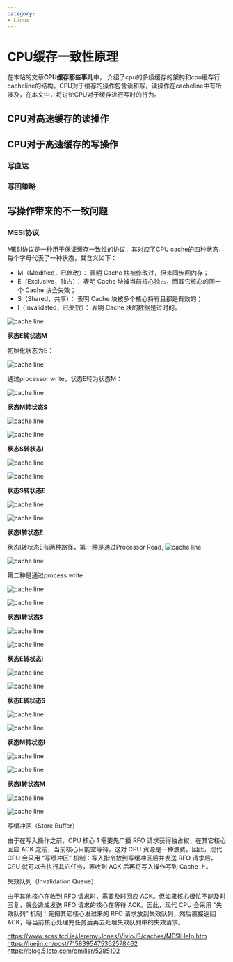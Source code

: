 ```yaml
---
category: 
- Linux
---
```


# CPU缓存一致性原理

在本站的文章**CPU缓存那些事儿**中， 介绍了cpu的多级缓存的架构和cpu缓存行cacheline的结构。CPU对于缓存的操作包含读和写，读操作在cacheline中有所涉及，在本文中，将讨论CPU对于缓存进行写时的行为。

## CPU对高速缓存的读操作

## CPU对于高速缓存的写操作

### 写直达


### 写回策略


## 写操作带来的不一致问题



### MESI协议

MESI协议是一种用于保证缓存一致性的协议，其对应了CPU cache的四种状态，每个字母代表了一种状态，其含义如下：

- M（Modified，已修改）： 表明 Cache 块被修改过，但未同步回内存；
- E（Exclusive，独占）： 表明 Cache 块被当前核心独占，而其它核心的同一个 Cache 块会失效；
- S（Shared，共享）： 表明 Cache 块被多个核心持有且都是有效的；
- I（Invalidated，已失效）： 表明 Cache 块的数据是过时的。

![cache line](https://raw.githubusercontent.com/zgjsxx/static-img-repo/main/blog/Linux/application-dev/CPU-cache-mesi/MESI-state.png)

**状态E转状态M**

初始化状态为E：

![cache line](https://raw.githubusercontent.com/zgjsxx/static-img-repo/main/blog/Linux/application-dev/CPU-cache-mesi/EtoM_1.png)

通过processor write，状态E转为状态M：

![cache line](https://raw.githubusercontent.com/zgjsxx/static-img-repo/main/blog/Linux/application-dev/CPU-cache-mesi/EtoM_2.png)


**状态M转状态S**

![cache line](https://raw.githubusercontent.com/zgjsxx/static-img-repo/main/blog/Linux/application-dev/CPU-cache-mesi/MtoS_1.png)


![cache line](https://raw.githubusercontent.com/zgjsxx/static-img-repo/main/blog/Linux/application-dev/CPU-cache-mesi/MtoS_2.png)


**状态S转状态I**

![cache line](https://raw.githubusercontent.com/zgjsxx/static-img-repo/main/blog/Linux/application-dev/CPU-cache-mesi/StoI_1.png)


![cache line](https://raw.githubusercontent.com/zgjsxx/static-img-repo/main/blog/Linux/application-dev/CPU-cache-mesi/StoI_2.png)


**状态S转状态E**

![cache line](https://raw.githubusercontent.com/zgjsxx/static-img-repo/main/blog/Linux/application-dev/CPU-cache-mesi/StoE_1.png)


![cache line](https://raw.githubusercontent.com/zgjsxx/static-img-repo/main/blog/Linux/application-dev/CPU-cache-mesi/StoE_2.png)


**状态I转状态E**

状态I转状态E有两种路径，第一种是通过Processor Read, 
![cache line](https://raw.githubusercontent.com/zgjsxx/static-img-repo/main/blog/Linux/application-dev/CPU-cache-mesi/ItoE_1.png)


![cache line](https://raw.githubusercontent.com/zgjsxx/static-img-repo/main/blog/Linux/application-dev/CPU-cache-mesi/ItoE_2.png)

第二种是通过process write

![cache line](https://raw.githubusercontent.com/zgjsxx/static-img-repo/main/blog/Linux/application-dev/CPU-cache-mesi/ItoE_3.png)


![cache line](https://raw.githubusercontent.com/zgjsxx/static-img-repo/main/blog/Linux/application-dev/CPU-cache-mesi/ItoE_4.png)

**状态I转状态S**

![cache line](https://raw.githubusercontent.com/zgjsxx/static-img-repo/main/blog/Linux/application-dev/CPU-cache-mesi/ItoS_1.png)


![cache line](https://raw.githubusercontent.com/zgjsxx/static-img-repo/main/blog/Linux/application-dev/CPU-cache-mesi/ItoS_2.png)


**状态E转状态I**

![cache line](https://raw.githubusercontent.com/zgjsxx/static-img-repo/main/blog/Linux/application-dev/CPU-cache-mesi/EtoI_1.png)


![cache line](https://raw.githubusercontent.com/zgjsxx/static-img-repo/main/blog/Linux/application-dev/CPU-cache-mesi/EtoI_2.png)

**状态E转状态S**

![cache line](https://raw.githubusercontent.com/zgjsxx/static-img-repo/main/blog/Linux/application-dev/CPU-cache-mesi/EtoS_1.png)


![cache line](https://raw.githubusercontent.com/zgjsxx/static-img-repo/main/blog/Linux/application-dev/CPU-cache-mesi/EtoS_2.png)

**状态M转状态I**

![cache line](https://raw.githubusercontent.com/zgjsxx/static-img-repo/main/blog/Linux/application-dev/CPU-cache-mesi/MtoI_1.png)


![cache line](https://raw.githubusercontent.com/zgjsxx/static-img-repo/main/blog/Linux/application-dev/CPU-cache-mesi/MtoI_2.png)


**状态I转状态M**

![cache line](https://raw.githubusercontent.com/zgjsxx/static-img-repo/main/blog/Linux/application-dev/CPU-cache-mesi/ItoM_1.png)


![cache line](https://raw.githubusercontent.com/zgjsxx/static-img-repo/main/blog/Linux/application-dev/CPU-cache-mesi/ItoM_2.png)


写缓冲区（Store Buffer）

由于在写入操作之前，CPU 核心 1 需要先广播 RFO 请求获得独占权，在其它核心回应 ACK 之前，当前核心只能空等待，这对 CPU 资源是一种浪费。因此，现代 CPU 会采用 “写缓冲区” 机制：写入指令放到写缓冲区后并发送 RFO 请求后，CPU 就可以去执行其它任务，等收到 ACK 后再将写入操作写到 Cache 上。

失效队列（Invalidation Queue）

由于其他核心在收到 RFO 请求时，需要及时回应 ACK。但如果核心很忙不能及时回复，就会造成发送 RFO 请求的核心在等待 ACK。因此，现代 CPU 会采用 “失效队列” 机制：先把其它核心发过来的 RFO 请求放到失效队列，然后直接返回 ACK，等当前核心处理完任务后再去处理失效队列中的失效请求。

https://www.scss.tcd.ie/Jeremy.Jones/VivioJS/caches/MESIHelp.htm
https://juejin.cn/post/7158395475362578462
https://blog.51cto.com/qmiller/5285102